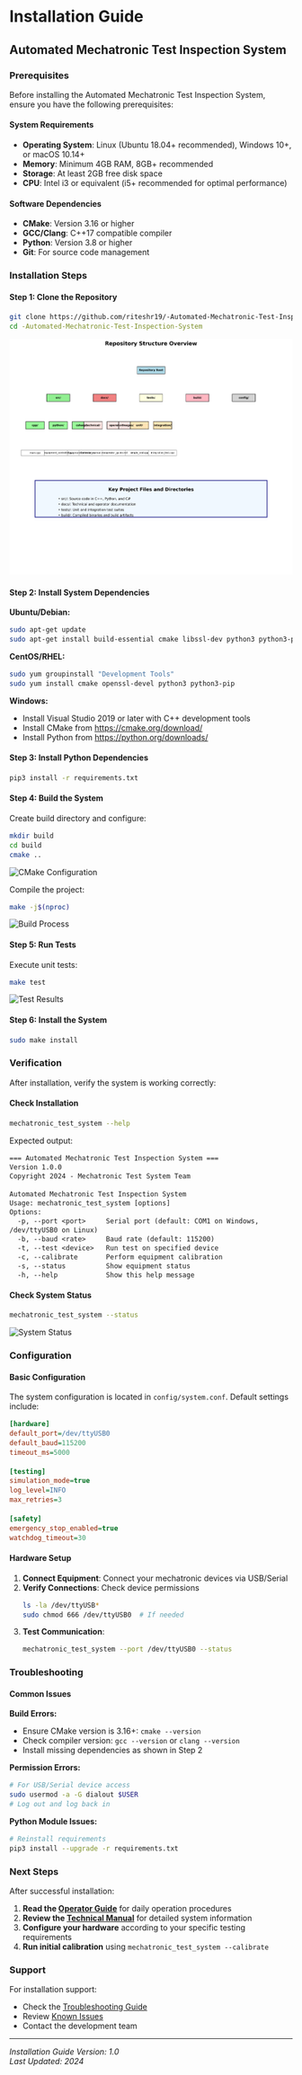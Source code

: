 # Installation Guide
## Automated Mechatronic Test Inspection System

### Prerequisites

Before installing the Automated Mechatronic Test Inspection System, ensure you have the following prerequisites:

#### System Requirements
- **Operating System**: Linux (Ubuntu 18.04+ recommended), Windows 10+, or macOS 10.14+
- **Memory**: Minimum 4GB RAM, 8GB+ recommended
- **Storage**: At least 2GB free disk space
- **CPU**: Intel i3 or equivalent (i5+ recommended for optimal performance)

#### Software Dependencies
- **CMake**: Version 3.16 or higher
- **GCC/Clang**: C++17 compatible compiler
- **Python**: Version 3.8 or higher
- **Git**: For source code management

### Installation Steps

#### Step 1: Clone the Repository

```bash
git clone https://github.com/riteshr19/-Automated-Mechatronic-Test-Inspection-System.git
cd -Automated-Mechatronic-Test-Inspection-System
```

![Repository Structure](images/installation/repository_structure.png)

#### Step 2: Install System Dependencies

**Ubuntu/Debian:**
```bash
sudo apt-get update
sudo apt-get install build-essential cmake libssl-dev python3 python3-pip
```

**CentOS/RHEL:**
```bash
sudo yum groupinstall "Development Tools"
sudo yum install cmake openssl-devel python3 python3-pip
```

**Windows:**
- Install Visual Studio 2019 or later with C++ development tools
- Install CMake from https://cmake.org/download/
- Install Python from https://python.org/downloads/

#### Step 3: Install Python Dependencies

```bash
pip3 install -r requirements.txt
```

#### Step 4: Build the System

Create build directory and configure:
```bash
mkdir build
cd build
cmake ..
```

![CMake Configuration](images/build/cmake_output.png)

Compile the project:
```bash
make -j$(nproc)
```

![Build Process](images/build/build_process.png)

#### Step 5: Run Tests

Execute unit tests:
```bash
make test
```

![Test Results](images/testing/test_results_summary.png)

#### Step 6: Install the System

```bash
sudo make install
```

### Verification

After installation, verify the system is working correctly:

#### Check Installation
```bash
mechatronic_test_system --help
```

Expected output:
```
=== Automated Mechatronic Test Inspection System ===
Version 1.0.0
Copyright 2024 - Mechatronic Test System Team

Automated Mechatronic Test Inspection System
Usage: mechatronic_test_system [options]
Options:
  -p, --port <port>     Serial port (default: COM1 on Windows, /dev/ttyUSB0 on Linux)
  -b, --baud <rate>     Baud rate (default: 115200)
  -t, --test <device>   Run test on specified device
  -c, --calibrate       Perform equipment calibration
  -s, --status          Show equipment status
  -h, --help            Show this help message
```

#### Check System Status
```bash
mechatronic_test_system --status
```

![System Status](images/cli/system_status_output.png)

### Configuration

#### Basic Configuration
The system configuration is located in `config/system.conf`. Default settings include:

```ini
[hardware]
default_port=/dev/ttyUSB0
default_baud=115200
timeout_ms=5000

[testing]
simulation_mode=true
log_level=INFO
max_retries=3

[safety]
emergency_stop_enabled=true
watchdog_timeout=30
```

#### Hardware Setup

1. **Connect Equipment**: Connect your mechatronic devices via USB/Serial
2. **Verify Connections**: Check device permissions
   ```bash
   ls -la /dev/ttyUSB*
   sudo chmod 666 /dev/ttyUSB0  # If needed
   ```
3. **Test Communication**: 
   ```bash
   mechatronic_test_system --port /dev/ttyUSB0 --status
   ```

### Troubleshooting

#### Common Issues

**Build Errors:**
- Ensure CMake version is 3.16+: `cmake --version`
- Check compiler version: `gcc --version` or `clang --version`
- Install missing dependencies as shown in Step 2

**Permission Errors:**
```bash
# For USB/Serial device access
sudo usermod -a -G dialout $USER
# Log out and log back in
```

**Python Module Issues:**
```bash
# Reinstall requirements
pip3 install --upgrade -r requirements.txt
```

### Next Steps

After successful installation:

1. **Read the [Operator Guide](operator/operator_guide.md)** for daily operation procedures
2. **Review the [Technical Manual](technical/technical_manual.md)** for detailed system information
3. **Configure your hardware** according to your specific testing requirements
4. **Run initial calibration** using `mechatronic_test_system --calibrate`

### Support

For installation support:
- Check the [Troubleshooting Guide](technical/technical_manual.md#troubleshooting)
- Review [Known Issues](https://github.com/riteshr19/-Automated-Mechatronic-Test-Inspection-System/issues)
- Contact the development team

---

*Installation Guide Version: 1.0*  
*Last Updated: 2024*